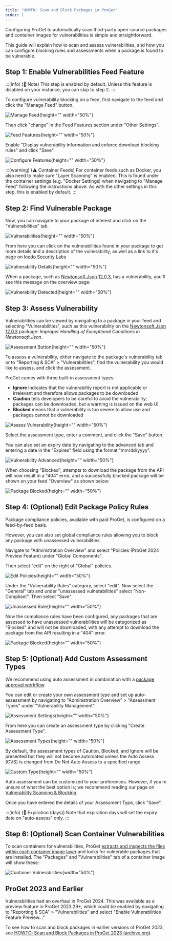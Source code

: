```yaml
---
title: "HOWTO: Scan and Block Packages in ProGet"
order: 1
---
```


Configuring ProGet to automatically scan third-party open-source packages and container images for vulnerabilities is simple and straightforward.

This guide will explain how to scan and assess vulnerabilities, and how you can configure blocking rules and assessments when a package is found to be vulnerable.


## Step 1: Enable Vulnerabilities Feed Feature

:::(info) (📄 Note)
This step is enabled by default. Unless this feature is disabled on your instance, you can skip to step 2.
:::

To configure vulnerability blocking on a feed, first navigate to the feed and click the "Manage Feed" button.

![Manage Feed](/resources/docs/proget-feeds-managefeed.png){height="" width="50%"}

Then click "change" in the Feed Features section under "Other Settings".

![Feed Features](/resources/docs/proget-feeds-managefeed-changefeatures.png){height="" width="50%"}

Enable "Display vulnerability information and enforce download blocking rules" and click "Save".

![Configure Features](/resources/docs/proget-feeds-managefeed-configurefeatures.png){height="" width="50%"}

:::(warning) (⚠ Container Feeds)
For container feeds such as Docker, you also need to make sure "Layer Scanning" is enabled. This is found under the container settings (e.g. "Docker Settings) when navigating to "Manage Feed" following the instructions above. As with the other settings in this step, this is enabled by default.
:::

## Step 2: Find Vulnerable Package

Now, you can navigate to your package of interest and click on the "Vulnerabilities" tab.

![Vulnerabilities](/resources/docs/proget-vulnerabilities-newtonsoft.png){height="" width="50%"}

From here you can click on the vulnerabilities found in your package to get more details and a description of the vulnerability, as well as a link to it's page on [Inedo Security Labs](https://security.inedo.com)

![Vulnerability Details](/resources/docs/proget-vulnerabilities-details.png){height="" width="50%"}

When a package, such as [Newtonsoft.Json 12.0.3](https://www.nuget.org/packages/newtonsoft.json/12.0.3), has a vulnerability, you’ll see this message on the overview page:

![Vulnerability Detected](/resources/docs/proget-vulnerabilities-detected.png){height="" width="50%"}

## Step 3: Assess Vulnerability

Vulnerabilities can be viewed by navigating to a package in your feed and selecting "Vulnerabilities", such as this vulnerability on the [Newtonsoft.Json 12.0.3](https://www.nuget.org/packages/newtonsoft.json/12.0.3) package: *Improper Handling of Exceptional Conditions in Newtonsoft.Json*.

![Assessment Button](/resources/docs/proget-vulnerabilities-assessbutton.png){height="" width="50%"}

To assess a vulnerability, either navigate to the package's vulnerability tab or to "Reporting & SCA" > "Vulnerabilities", find the vulnerability you would like to assess, and click the assessment.

ProGet comes with three built-in assessment types:

* **Ignore** indicates that the vulnerability report is not applicable or irrelevant and therefore allows packages to be downloaded
* **Caution** tells developers to be careful to avoid the vulnerability; packages can be downloaded, but a warning is issued on the web UI
* **Blocked** means that a vulnerability is too severe to allow use and packages cannot be downloaded

![Assess Vulnerability](/resources/docs/proget-vulnerabilities-configureassessment.png){height="" width="50%"}

Select the assessment type, enter a comment, and click the "Save" button.

You can also set an expiry date by navigating to the advanced tab and entering a date in the "Expires" field using the format "mm/dd/yyyy".

![Vulnerability Advanced](/resources/docs/proget-vulnerabilities-advanced.png){height="" width="50%"}

When choosing "Blocked", attempts to download the package from the API will now result in a "404" error, and a successfully blocked package will be shown on your feed "Overview" as shown below:

![Package Blocked](/resources/docs/proget-vulnerabilities-blocked.png){height="" width="50%"}

## Step 4: (Optional) Edit Package Policy Rules

Package compliance policies, available with paid ProGet, is configured on a feed-by-feed basis.

However, you can also set global compliance rules allowing you to block any package with unassessed vulnerabilities.

Navigate to "Administration Overview" and select "Policies (ProGet 2024 Preview Feature) under "Global Components".

Then select "edit" on the right of "Global" policies.

![Edit Policies](/resources/docs/proget-policies-edit.png){height="" width="50%"}

Under the "Vulnerability Rules" category, select "edit". Now select the "General" tab and under "unassessed vulnerabilities" select "Non-Compliant". Then select "Save".

![Unassessed Rule](/resources/docs/proget-policies-noncompliant.png){height="" width="50%"}

Now the compliance rules have been configured, any packages that are assessed to have unassessed vulnerabilities will be categorized as "Blocked" and will not be downloaded, with any attempt to download the package from the API resulting in a "404" error.

![Package Blocked](/resources/docs/proget-vulnerabilities-blocked.png){height="" width="50%"}

## Step 5: (Optional) Add Custom Assessment Types

We recommend using auto assessment in combination with a [package approval workflow](https://blog.inedo.com/nuget/package-approval-workflow).

You can edit or create your own assessment type and set up auto-assessment by navigating to "Administration Overview" > "Assessment Types" under "Vulnerability Management".

![Assessment Settings](/resources/docs/proget-vulnerabilities-assessmentsettings.png){height="" width="50%"}

From here you can create an assessment type by clicking "Create Assessment Type".

![Assessment Types](/resources/docs/proget-vulnerabilities-manageassessment.png){height="" width="50%"}

By default, the assessment types of Caution, Blocked, and Ignore will be presented but they will not become automated unless the Auto Assess (CVS) is changed from Do Not Auto Assess to a specified range.

![Custom Type](/resources/docs/proget-vulnerabilities-customassessment.png){height="" width="50%"}

Auto assessment can be customized to your preferences. However, if you’re unsure of what the best option is; we recommend reading our page on [Vulnerability Scanning & Blocking](/docs/proget/sca/vulnerabilities#assessing-vulnerabilities).

Once you have entered the details of your Assessment Type, click "Save".

:::(info) (📄 Expiration (days))
Note that expiration days will set the expiry date on "auto-assess" only.
:::

## Step 6: (Optional) Scan Container Vulnerabilities
To scan containers for vulnerabilities, ProGet [extracts and inspects the files within each container image layer](/docs/proget/docker/private-registries) and looks for vulnerable packages that are installed. The "Packages" and "Vulnerabilities" tab of a container image will show these:

![Container Vulnerabilities](/resources/docs/proget-vulnerabilities-container.png){width="50%"}

## ProGet 2023 and Earlier
Vulnerabilities had an overhaul in ProGet 2024. This was available as a preview feature in ProGet 2023.29+, which could be enabled by navigating to "Reporting & SCA" > "Vulnerabilities" and select "Enable Vulnerabilities Feature Preview..."

To see how to scan and block packages in earlier versions of ProGet 2023, see  [HOWTO: Scan and Block Packages in ProGet 2023 (archive.org)](https://web.archive.org/web/20231210004603/https://docs.inedo.com/docs/proget-sca-vulnerabilities-howto).

